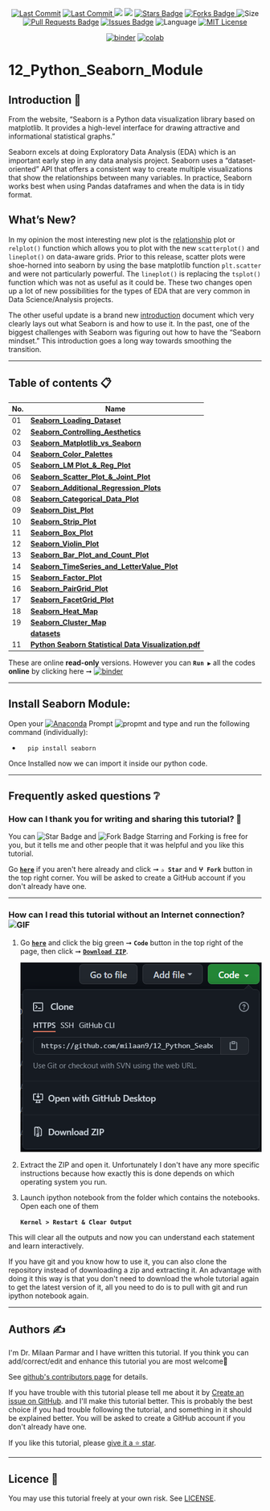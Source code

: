 <p align="center"> 
<a href="https://github.com/milaan9"><img src="https://img.shields.io/static/v1?logo=github&label=maintainer&message=milaan9&color=ff3300" alt="Last Commit"/></a> 
<a href="https://github.com/milaan9/12_Python_Seaborn_Module/graphs/commit-activity"><img src="https://img.shields.io/github/last-commit/milaan9/12_Python_Seaborn_Module.svg?colorB=ff8000&style=flat" alt="Last Commit"/> </a> 
<a href="https://github.com/milaan9/12_Python_Seaborn_Module/pulse" alt="Activity"><img src="https://img.shields.io/github/commit-activity/m/milaan9/12_Python_Seaborn_Module.svg?colorB=teal&style=flat" /></a> 
<a href="https://hits.seeyoufarm.com"><img src="https://hits.seeyoufarm.com/api/count/incr/badge.svg?url=https%3A%2F%2Fgithub.com%2Fmilaan9%2F12_Python_Seaborn_Module&count_bg=%231DC92C&title_bg=%23555555&icon=&icon_color=%23E7E7E7&title=views&edge_flat=false"/></a>
<a href="https://github.com/milaan9/12_Python_Seaborn_Module/stargazers"><img src="https://img.shields.io/github/stars/milaan9/12_Python_Seaborn_Module.svg?colorB=1a53ff" alt="Stars Badge"/></a>
<a href="https://github.com/milaan9/12_Python_Seaborn_Module/network/members"><img src="https://img.shields.io/github/forks/milaan9/12_Python_Seaborn_Module" alt="Forks Badge"/> </a>
<img src="https://img.shields.io/github/repo-size/milaan9/12_Python_Seaborn_Module.svg?colorB=CC66FF&style=flat" alt="Size"/>
<a href="https://github.com/milaan9/12_Python_Seaborn_Module/pulls"><img src="https://img.shields.io/github/issues-pr/milaan9/12_Python_Seaborn_Module.svg?colorB=yellow&style=flat" alt="Pull Requests Badge"/></a>
<a href="https://github.com/milaan9/12_Python_Seaborn_Module/issues"><img src="https://img.shields.io/github/issues/milaan9/12_Python_Seaborn_Module.svg?colorB=yellow&style=flat" alt="Issues Badge"/></a>
<img src="https://img.shields.io/github/languages/top/milaan9/12_Python_Seaborn_Module.svg?colorB=996600&style=flat" alt="Language"/></a>
<a href="https://github.com/milaan9/12_Python_Seaborn_Module/blob/main/LICENSE"><img src="https://img.shields.io/badge/License-MIT-blueviolet.svg" alt="MIT License"/></a>
</p> 
<!--<img src="https://badges.pufler.dev/contributors/milaan9/01_Python_Introduction?size=50&padding=5&bots=true" alt="milaan9"/>-->

<p align="center"> 
<a href="https://mybinder.org/v2/gh/milaan9/12_Python_Seaborn_Module/HEAD"><img src="https://mybinder.org/badge_logo.svg" alt="binder"/></a>
<a href="https://githubtocolab.com/milaan9/12_Python_Seaborn_Module"><img src="https://colab.research.google.com/assets/colab-badge.svg" alt="colab"/></a>
</p>   
 
# 12_Python_Seaborn_Module


## Introduction 👋

From the website, “Seaborn is a Python data visualization library based on matplotlib. It provides a high-level interface for drawing attractive and informational statistical graphs.”

Seaborn excels at doing Exploratory Data Analysis (EDA) which is an important early step in any data analysis project. Seaborn uses a “dataset-oriented” API that offers a consistent way to create multiple visualizations that show the relationships between many variables. In practice, Seaborn works best when using Pandas dataframes and when the data is in tidy format. 

## What’s New?
In my opinion the most interesting new plot is the [relationship](https://seaborn.pydata.org/generated/seaborn.relplot.html#seaborn.relplot) plot or `relplot()` function which allows you to plot with the new `scatterplot()` and `lineplot()` on data-aware grids. Prior to this release, scatter plots were shoe-horned into seaborn by using the base matplotlib function `plt.scatter` and were not particularly powerful. The `lineplot()` is replacing the `tsplot()` function which was not as useful as it could be. These two changes open up a lot of new possibilities for the types of EDA that are very common in Data Science/Analysis projects.

The other useful update is a brand new [introduction](https://seaborn.pydata.org/introduction.html) document which very clearly lays out what Seaborn is and how to use it. In the past, one of the biggest challenges with Seaborn was figuring out how to have the “Seaborn mindset.” This introduction goes a long way towards smoothing the transition.
 
 ---
 
 ## Table of contents 📋

| **No.** | **Name** | 
| ------- | -------- | 
| 01 | **[Seaborn_Loading_Dataset](https://github.com/milaan9/12_Python_Seaborn_Module/blob/main/001_Seaborn_Loading_Dataset.ipynb)** |
| 02 | **[Seaborn_Controlling_Aesthetics](https://github.com/milaan9/12_Python_Seaborn_Module/blob/main/002_Seaborn_Controlling_Aesthetics.ipynb)** |
| 03 | **[Seaborn_Matplotlib_vs_Seaborn](https://github.com/milaan9/12_Python_Seaborn_Module/blob/main/003_Seaborn_Matplotlib_vs_Seaborn.ipynb)** |
| 04 | **[Seaborn_Color_Palettes](https://github.com/milaan9/12_Python_Seaborn_Module/blob/main/004_Seaborn_Color_Palettes.ipynb)** |
| 05 | **[Seaborn_LM Plot_&_Reg_Plot](https://github.com/milaan9/12_Python_Seaborn_Module/blob/main/005_Seaborn_LM%20Plot_%26_Reg_Plot.ipynb)** |
| 06 | **[Seaborn_Scatter_Plot_&_Joint_Plot](https://github.com/milaan9/12_Python_Seaborn_Module/blob/main/006_Seaborn_Scatter_Plot_%26_Joint_Plot.ipynb)** |
| 07 | **[Seaborn_Additional_Regression_Plots](https://github.com/milaan9/12_Python_Seaborn_Module/blob/main/007_Seaborn_Additional_Regression_Plots.ipynb)** |
| 08 | **[Seaborn_Categorical_Data_Plot](https://github.com/milaan9/12_Python_Seaborn_Module/blob/main/008_Seaborn_Categorical_Data_Plot.ipynb)** |
| 09 | **[Seaborn_Dist_Plot](https://github.com/milaan9/12_Python_Seaborn_Module/blob/main/009_Seaborn_Dist_Plot.ipynb)** |
| 10 | **[Seaborn_Strip_Plot](https://github.com/milaan9/12_Python_Seaborn_Module/blob/main/010_Seaborn_Strip_Plot.ipynb)** |
| 11 | **[Seaborn_Box_Plot](https://github.com/milaan9/12_Python_Seaborn_Module/blob/main/011_Seaborn_Box_Plot.ipynb)** |
| 12 | **[Seaborn_Violin_Plot](https://github.com/milaan9/12_Python_Seaborn_Module/blob/main/012_Seaborn_Violin_Plot.ipynb)** |
| 13 | **[Seaborn_Bar_Plot_and_Count_Plot](https://github.com/milaan9/12_Python_Seaborn_Module/blob/main/013_Seaborn_Bar_Plot_and_Count_Plot.ipynb)** |
| 14 | **[Seaborn_TimeSeries_and_LetterValue_Plot](XXX)** |
| 15 | **[Seaborn_Factor_Plot](https://github.com/milaan9/12_Python_Seaborn_Module/blob/main/015_Seaborn_Factor_Plot.ipynb)** |
| 16 | **[Seaborn_PairGrid_Plot](https://github.com/milaan9/12_Python_Seaborn_Module/blob/main/016_Seaborn_PairGrid_Plot.ipynb)** |
| 17 | **[Seaborn_FacetGrid_Plot](https://github.com/milaan9/12_Python_Seaborn_Module/blob/main/017_Seaborn_FacetGrid_Plot.ipynb)** |
| 18 | **[Seaborn_Heat_Map](https://github.com/milaan9/12_Python_Seaborn_Module/blob/main/018_Seaborn_Heat_Map.ipynb)** |
| 19 | **[Seaborn_Cluster_Map](https://github.com/milaan9/12_Python_Seaborn_Module/blob/main/019_Seaborn_Cluster_Map.ipynb)** |
|    | **[datasets](https://github.com/milaan9/12_Python_Seaborn_Module/tree/main/datasets)** |
| 11 | **[Python Seaborn Statistical Data Visualization.pdf](https://github.com/milaan9/12_Python_Seaborn_Module/blob/main/Python%20Seaborn%20Statistical%20Data%20Visualization.pdf)** |

These are online **read-only** versions. However you can **`Run ▶`**  all the codes **online** by clicking here ➞ <a href="https://mybinder.org/v2/gh/milaan9/12_Python_Seaborn_Module/HEAD"><img src="https://mybinder.org/badge_logo.svg" alt="binder"/></a>

 
 ---

## Install Seaborn Module:

Open your [![Anaconda](https://img.shields.io/badge/Anaconda-342B029.svg?&style=flate&logo=anaconda&logoColor=white)](https://www.anaconda.com/products/individual) Prompt <img alt="propmt" src="https://img.shields.io/badge/-__-000000?style=flat-square&logo=Plex&logoColor=white"> and type and run the following command (individually):

 -       pip install seaborn  
 

Once Installed now we can import it inside our python code.

---   

## Frequently asked questions ❔

### How can I thank you for writing and sharing this tutorial? 🌷

You can <img src="https://img.shields.io/static/v1?label=%E2%AD%90 Star &message=if%20useful&style=style=flat&color=blue" alt="Star Badge"/> and <img src="https://img.shields.io/static/v1?label=%E2%B5%96 Fork &message=if%20useful&style=style=flat&color=blue" alt="Fork Badge"/> Starring and Forking is free for you, but it tells me and other people that it was helpful and you like this tutorial.

Go [**`here`**](https://github.com/milaan9/12_Python_Seaborn_Module) if you aren't here already and click ➞ **`✰ Star`** and **`ⵖ Fork`** button in the top right corner. You will be asked to create a GitHub account if you don't already have one.

---

### How can I read this tutorial without an Internet connection? <img alt="GIF" src="https://github.com/TheDudeThatCode/TheDudeThatCode/blob/master/Assets/hmm.gif" width="20vw" />

1. Go [**`here`**](https://github.com/milaan9/12_Python_Seaborn_Module) and click the big green ➞ **`Code`** button in the top right of the page, then click ➞ [**`Download ZIP`**](https://github.com/milaan9/12_Python_Seaborn_Module/archive/refs/heads/main.zip).

    ![Download ZIP](img/dnld_rep.png) 

2. Extract the ZIP and open it. Unfortunately I don't have any more specific instructions because how exactly this is done depends on which operating system you run.
    
3. Launch ipython notebook from the folder which contains the notebooks. Open each one of them
  
    **`Kernel > Restart & Clear Output`**
    
This will clear all the outputs and now you can understand each statement and learn interactively.

If you have git and you know how to use it, you can also clone the repository instead of downloading a zip and extracting it. An advantage with doing it this way is that you don't need to download the whole tutorial again to get the latest version of it, all you need to do is to pull with git and run ipython notebook again.

---

## Authors ✍️

I'm Dr. Milaan Parmar and I have written this tutorial. If you think you can add/correct/edit and enhance this tutorial you are most welcome🙏

See [github's contributors page](https://github.com/milaan9/12_Python_Seaborn_Module/graphs/contributors) for details.

If you have trouble with this tutorial please tell me about it by [Create an issue on GitHub](https://github.com/milaan9/12_Python_Seaborn_Module/issues/new). and I'll make this tutorial better. This is probably the best choice if you had trouble following the tutorial, and something in it should be explained better. You will be asked to create a GitHub account if you don't already have one.

If you like this tutorial, please [give it a ⭐ star](https://github.com/milaan9/12_Python_Seaborn_Module).

---

## Licence 📜

You may use this tutorial freely at your own risk. See [LICENSE](./LICENSE).
